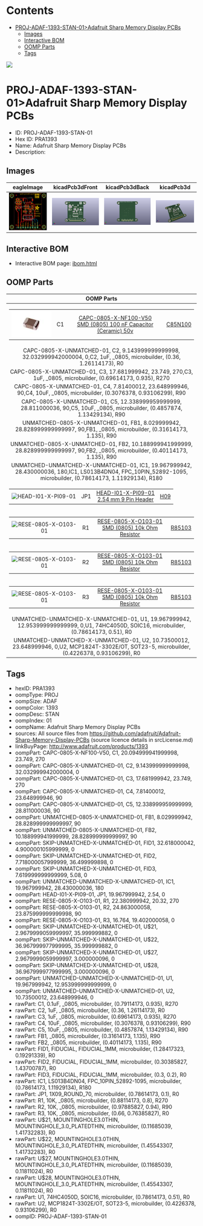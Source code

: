 



Contents
========

* [PROJ-ADAF-1393-STAN-01>Adafruit Sharp Memory Display PCBs](#proj-adaf-1393-stan-01adafruit-sharp-memory-display-pcbs)
	* [Images](#images)
	* [Interactive BOM](#interactive-bom)
	* [OOMP Parts](#oomp-parts)
	* [Tags](#tags)
  
![][im]
# PROJ-ADAF-1393-STAN-01>Adafruit Sharp Memory Display PCBs

- ID: PROJ-ADAF-1393-STAN-01
- Hex ID: PRA1393
- Name: Adafruit Sharp Memory Display PCBs
- Description: 

## Images
  
  

|eagleImage|kicadPcb3dFront|kicadPcb3dBack|kicadPcb3d|
| :---: | :---: | :---: | :---: |
|[![eagleImage](eagleImage_140.png)](eagleImage_600.png)|[![kicadPcb3dFront](kicadPcb3dFront_140.png)](kicadPcb3dFront_600.png)|[![kicadPcb3dBack](kicadPcb3dBack_140.png)](kicadPcb3dBack_600.png)|[![kicadPcb3d](kicadPcb3d_140.png)](kicadPcb3d_600.png)|

## Interactive BOM

- Interactive BOM page: [ibom.html](kicad/bom/ibom.html)

## OOMP Parts
  

|OOMP Parts|
| :---: |
|<table><tr><td>![CAPC-0805-X-NF100-V50](https://raw.githubusercontent.com/oomlout/oomlout_OOMP_parts/main/CAPC-0805-X-NF100-V50/image_140.jpg)</td><td> C1</td><td>[CAPC-0805-X-NF100-V50<br>SMD (0805) 100 nF Capacitor (Ceramic) 50v](https://github.com/oomlout/oomlout_OOMP_parts/tree/main/CAPC-0805-X-NF100-V50/)</td><td>[C85N100](https://github.com/oomlout/oomlout_OOMP_parts/tree/main/CAPC-0805-X-NF100-V50/)</td></tr></table>|
|CAPC-0805-X-UNMATCHED-01, C2, 9.143999999999998, 32.032999942000004, 0,C2, 1uF, _0805, microbuilder, (0.36, 1.26114173), R0|
|CAPC-0805-X-UNMATCHED-01, C3, 17.681999942, 23.749, 270,C3, 1uF, _0805, microbuilder, (0.69614173, 0.935), R270|
|CAPC-0805-X-UNMATCHED-01, C4, 7.81400012, 23.648999946, 90,C4, 10uF, _0805, microbuilder, (0.3076378, 0.93106299), R90|
|CAPC-0805-X-UNMATCHED-01, C5, 12.338999959999999, 28.811000036, 90,C5, 10uF, _0805, microbuilder, (0.4857874, 1.13429134), R90|
|UNMATCHED-0805-X-UNMATCHED-01, FB1, 8.029999942, 28.828999999999997, 90,FB1, _0805, microbuilder, (0.31614173, 1.135), R90|
|UNMATCHED-0805-X-UNMATCHED-01, FB2, 10.188999941999999, 28.828999999999997, 90,FB2, _0805, microbuilder, (0.40114173, 1.135), R90|
|UNMATCHED-UNMATCHED-X-UNMATCHED-01, IC1, 19.967999942, 28.430000036, 180,IC1, LS013B4DN04, FPC_10PIN_52892-1095, microbuilder, (0.78614173, 1.11929134), R180|
|<table><tr><td>![HEAD-I01-X-PI09-01](https://raw.githubusercontent.com/oomlout/oomlout_OOMP_parts/main/HEAD-I01-X-PI09-01/image_140.jpg)</td><td> JP1</td><td>[HEAD-I01-X-PI09-01<br>2.54 mm 9 Pin Header](https://github.com/oomlout/oomlout_OOMP_parts/tree/main/HEAD-I01-X-PI09-01/)</td><td>[H09](https://github.com/oomlout/oomlout_OOMP_parts/tree/main/HEAD-I01-X-PI09-01/)</td></tr></table>|
|<table><tr><td>![RESE-0805-X-O103-01](https://raw.githubusercontent.com/oomlout/oomlout_OOMP_parts/main/RESE-0805-X-O103-01/image_140.jpg)</td><td> R1</td><td>[RESE-0805-X-O103-01<br>SMD (0805) 10k Ohm Resistor](https://github.com/oomlout/oomlout_OOMP_parts/tree/main/RESE-0805-X-O103-01/)</td><td>[R85103](https://github.com/oomlout/oomlout_OOMP_parts/tree/main/RESE-0805-X-O103-01/)</td></tr></table>|
|<table><tr><td>![RESE-0805-X-O103-01](https://raw.githubusercontent.com/oomlout/oomlout_OOMP_parts/main/RESE-0805-X-O103-01/image_140.jpg)</td><td> R2</td><td>[RESE-0805-X-O103-01<br>SMD (0805) 10k Ohm Resistor](https://github.com/oomlout/oomlout_OOMP_parts/tree/main/RESE-0805-X-O103-01/)</td><td>[R85103](https://github.com/oomlout/oomlout_OOMP_parts/tree/main/RESE-0805-X-O103-01/)</td></tr></table>|
|<table><tr><td>![RESE-0805-X-O103-01](https://raw.githubusercontent.com/oomlout/oomlout_OOMP_parts/main/RESE-0805-X-O103-01/image_140.jpg)</td><td> R3</td><td>[RESE-0805-X-O103-01<br>SMD (0805) 10k Ohm Resistor](https://github.com/oomlout/oomlout_OOMP_parts/tree/main/RESE-0805-X-O103-01/)</td><td>[R85103](https://github.com/oomlout/oomlout_OOMP_parts/tree/main/RESE-0805-X-O103-01/)</td></tr></table>|
|UNMATCHED-UNMATCHED-X-UNMATCHED-01, U1, 19.967999942, 12.953999999999999, 0,U1, 74HC4050D, SOIC16, microbuilder, (0.78614173, 0.51), R0|
|UNMATCHED-UNMATCHED-X-UNMATCHED-01, U2, 10.73500012, 23.648999946, 0,U2, MCP1824T-3302E/OT, SOT23-5, microbuilder, (0.4226378, 0.93106299), R0|

## Tags

- hexID: PRA1393
- oompType: PROJ
- oompSize: ADAF
- oompColor: 1393
- oompDesc: STAN
- oompIndex: 01
- oompName: Adafruit Sharp Memory Display PCBs
- sources: All source files from https://github.com/adafruit/Adafruit-Sharp-Memory-Display-PCBs (source licence details in srcLicense.md)
- linkBuyPage: http://www.adafruit.com/products/1393
- oompPart: CAPC-0805-X-NF100-V50, C1, 20.094999941999998, 23.749, 270
- oompPart: CAPC-0805-X-UNMATCHED-01, C2, 9.143999999999998, 32.032999942000004, 0
- oompPart: CAPC-0805-X-UNMATCHED-01, C3, 17.681999942, 23.749, 270
- oompPart: CAPC-0805-X-UNMATCHED-01, C4, 7.81400012, 23.648999946, 90
- oompPart: CAPC-0805-X-UNMATCHED-01, C5, 12.338999959999999, 28.811000036, 90
- oompPart: UNMATCHED-0805-X-UNMATCHED-01, FB1, 8.029999942, 28.828999999999997, 90
- oompPart: UNMATCHED-0805-X-UNMATCHED-01, FB2, 10.188999941999999, 28.828999999999997, 90
- oompPart: SKIP-UNMATCHED-X-UNMATCHED-01, FID1, 32.618000042, 4.900000105999999, 0
- oompPart: SKIP-UNMATCHED-X-UNMATCHED-01, FID2, 7.718000057999999, 36.499999898, 0
- oompPart: SKIP-UNMATCHED-X-UNMATCHED-01, FID3, 7.619999999999999, 5.08, 0
- oompPart: UNMATCHED-UNMATCHED-X-UNMATCHED-01, IC1, 19.967999942, 28.430000036, 180
- oompPart: HEAD-I01-X-PI09-01, JP1, 19.967999942, 2.54, 0
- oompPart: RESE-0805-X-O103-01, R1, 22.380999942, 20.32, 270
- oompPart: RESE-0805-X-O103-01, R2, 24.863000058, 23.875999999999998, 90
- oompPart: RESE-0805-X-O103-01, R3, 16.764, 19.402000058, 0
- oompPart: SKIP-UNMATCHED-X-UNMATCHED-01, U$21, 2.9679999059999997, 35.999999882, 0
- oompPart: SKIP-UNMATCHED-X-UNMATCHED-01, U$22, 36.967999977999995, 35.999999882, 0
- oompPart: SKIP-UNMATCHED-X-UNMATCHED-01, U$27, 2.9679999059999997, 3.000000096, 0
- oompPart: SKIP-UNMATCHED-X-UNMATCHED-01, U$28, 36.967999977999995, 3.000000096, 0
- oompPart: UNMATCHED-UNMATCHED-X-UNMATCHED-01, U1, 19.967999942, 12.953999999999999, 0
- oompPart: UNMATCHED-UNMATCHED-X-UNMATCHED-01, U2, 10.73500012, 23.648999946, 0
- rawPart: C1, 0.1uF, _0805, microbuilder, (0.79114173, 0.935), R270
- rawPart: C2, 1uF, _0805, microbuilder, (0.36, 1.26114173), R0
- rawPart: C3, 1uF, _0805, microbuilder, (0.69614173, 0.935), R270
- rawPart: C4, 10uF, _0805, microbuilder, (0.3076378, 0.93106299), R90
- rawPart: C5, 10uF, _0805, microbuilder, (0.4857874, 1.13429134), R90
- rawPart: FB1, _0805, microbuilder, (0.31614173, 1.135), R90
- rawPart: FB2, _0805, microbuilder, (0.40114173, 1.135), R90
- rawPart: FID1, FIDUCIAL, FIDUCIAL_1MM, microbuilder, (1.28417323, 0.19291339), R0
- rawPart: FID2, FIDUCIAL, FIDUCIAL_1MM, microbuilder, (0.30385827, 1.43700787), R0
- rawPart: FID3, FIDUCIAL, FIDUCIAL_1MM, microbuilder, (0.3, 0.2), R0
- rawPart: IC1, LS013B4DN04, FPC_10PIN_52892-1095, microbuilder, (0.78614173, 1.11929134), R180
- rawPart: JP1, 1X09_ROUND_70, microbuilder, (0.78614173, 0.1), R0
- rawPart: R1, 10K, _0805, microbuilder, (0.88114173, 0.8), R270
- rawPart: R2, 10K, _0805, microbuilder, (0.97885827, 0.94), R90
- rawPart: R3, 10K, _0805, microbuilder, (0.66, 0.76385827), R0
- rawPart: U$21, MOUNTINGHOLE3.0THIN, MOUNTINGHOLE_3.0_PLATEDTHIN, microbuilder, (0.11685039, 1.41732283), R0
- rawPart: U$22, MOUNTINGHOLE3.0THIN, MOUNTINGHOLE_3.0_PLATEDTHIN, microbuilder, (1.45543307, 1.41732283), R0
- rawPart: U$27, MOUNTINGHOLE3.0THIN, MOUNTINGHOLE_3.0_PLATEDTHIN, microbuilder, (0.11685039, 0.11811024), R0
- rawPart: U$28, MOUNTINGHOLE3.0THIN, MOUNTINGHOLE_3.0_PLATEDTHIN, microbuilder, (1.45543307, 0.11811024), R0
- rawPart: U1, 74HC4050D, SOIC16, microbuilder, (0.78614173, 0.51), R0
- rawPart: U2, MCP1824T-3302E/OT, SOT23-5, microbuilder, (0.4226378, 0.93106299), R0
- oompID: PROJ-ADAF-1393-STAN-01



[im]: kicadPcb3d_450.png
